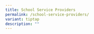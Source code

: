```yaml
---
title: School Service Providers
permalink: /school-service-providers/
variant: tiptap
description: ""
---
```

